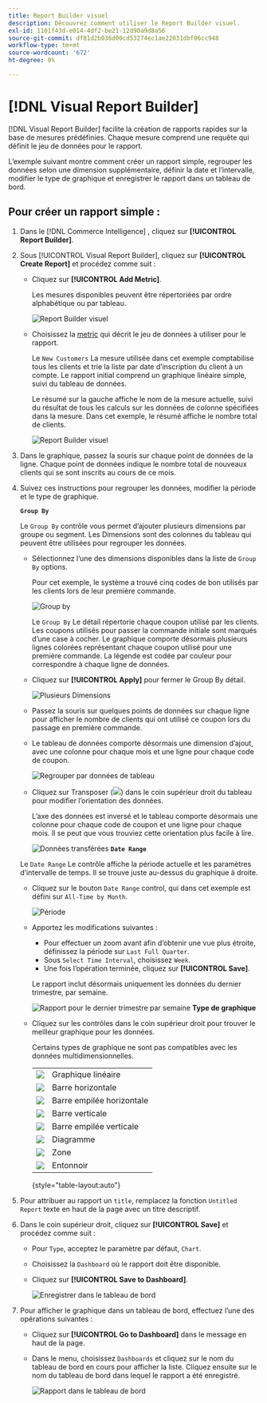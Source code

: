```yaml
---
title: Report Builder visuel
description: Découvrez comment utiliser le Report Builder visuel.
exl-id: 1101f43d-e014-4df2-be21-12d90a9d8a56
source-git-commit: df81d2b036d00cd53274ec1ae22031dbf06cc948
workflow-type: tm+mt
source-wordcount: '672'
ht-degree: 0%

---
```


# [!DNL Visual Report Builder]

[!DNL Visual Report Builder] facilite la création de rapports rapides sur la base de mesures prédéfinies. Chaque mesure comprend une requête qui définit le jeu de données pour le rapport.

L’exemple suivant montre comment créer un rapport simple, regrouper les données selon une dimension supplémentaire, définir la date et l’intervalle, modifier le type de graphique et enregistrer le rapport dans un tableau de bord.

## Pour créer un rapport simple :

1. Dans le [!DNL Commerce Intelligence] , cliquez sur **[!UICONTROL Report Builder]**.

1. Sous [!UICONTROL Visual Report Builder], cliquez sur **[!UICONTROL Create Report]** et procédez comme suit :

   * Cliquez sur **[!UICONTROL Add Metric]**.

      Les mesures disponibles peuvent être répertoriées par ordre alphabétique ou par tableau.

      ![Report Builder visuel](../../assets/magento-bi-visual-report-builder-add-metric.png)

   * Choisissez la [metric](../../data-user/reports/ess-manage-data-metrics.md) qui décrit le jeu de données à utiliser pour le rapport.

      Le `New Customers` La mesure utilisée dans cet exemple comptabilise tous les clients et trie la liste par date d’inscription du client à un compte. Le rapport initial comprend un graphique linéaire simple, suivi du tableau de données.

      Le résumé sur la gauche affiche le nom de la mesure actuelle, suivi du résultat de tous les calculs sur les données de colonne spécifiées dans la mesure. Dans cet exemple, le résumé affiche le nombre total de clients.

      ![Report Builder visuel](../../assets/magento-bi-report-builder-untitled.png)

1. Dans le graphique, passez la souris sur chaque point de données de la ligne. Chaque point de données indique le nombre total de nouveaux clients qui se sont inscrits au cours de ce mois.

1. Suivez ces instructions pour regrouper les données, modifier la période et le type de graphique.

   **`Group By`**

   Le `Group By` contrôle vous permet d’ajouter plusieurs dimensions par groupe ou segment. Les Dimensions sont des colonnes du tableau qui peuvent être utilisées pour regrouper les données.

   * Sélectionnez l’une des dimensions disponibles dans la liste de `Group By` options.

      Pour cet exemple, le système a trouvé cinq codes de bon utilisés par les clients lors de leur première commande.

      ![Group by](../../assets/magento-bi-report-builder-group-by-dimensions.png)

      Le `Group By` Le détail répertorie chaque coupon utilisé par les clients. Les coupons utilisés pour passer la commande initiale sont marqués d’une case à cocher. Le graphique comporte désormais plusieurs lignes colorées représentant chaque coupon utilisé pour une première commande. La légende est codée par couleur pour correspondre à chaque ligne de données.

   * Cliquez sur **[!UICONTROL Apply]** pour fermer le Group By détail.

      ![Plusieurs Dimensions](../../assets/magento-bi-report-builder-group-by-dimension-detail.png)

   * Passez la souris sur quelques points de données sur chaque ligne pour afficher le nombre de clients qui ont utilisé ce coupon lors du passage en première commande.

   * Le tableau de données comporte désormais une dimension d’ajout, avec une colonne pour chaque mois et une ligne pour chaque code de coupon.

      ![Regrouper par données de tableau](../../assets/magento-bi-report-builder-group-by-table-data.png)

   * Cliquez sur Transposer (![](../../assets/magento-bi-btn-transpose.png)) dans le coin supérieur droit du tableau pour modifier l’orientation des données.

      L’axe des données est inversé et le tableau comporte désormais une colonne pour chaque code de coupon et une ligne pour chaque mois. Il se peut que vous trouviez cette orientation plus facile à lire.

      ![Données transférées](../../assets/magento-bi-report-builder-group-by-table-data-transposed.png)
   **`Date Range`**

   Le `Date Range` Le contrôle affiche la période actuelle et les paramètres d’intervalle de temps. Il se trouve juste au-dessus du graphique à droite.

   * Cliquez sur le bouton `Date Range` control, qui dans cet exemple est défini sur `All-Time by Month`.

      ![Période](../../assets/magento-bi-report-builder-date-range.png)

   * Apportez les modifications suivantes :

      * Pour effectuer un zoom avant afin d’obtenir une vue plus étroite, définissez la période sur `Last Full Quarter`.
      * Sous `Select Time Interval`, choisissez `Week`.
      * Une fois l’opération terminée, cliquez sur **[!UICONTROL Save]**.

      Le rapport inclut désormais uniquement les données du dernier trimestre, par semaine.

      ![Rapport pour le dernier trimestre par semaine](../../assets/magento-bi-report-builder-date-range-quarter-by-week-chart.png)
   **Type de graphique**

   * Cliquez sur les contrôles dans le coin supérieur droit pour trouver le meilleur graphique pour les données.

      Certains types de graphique ne sont pas compatibles avec les données multidimensionnelles.

      |  |  |
      |-----|-----|
      | ![](../../assets/magento-bi-btn-chart-line.png) | Graphique linéaire |
      | ![](../../assets/magento-bi-btn-chart-horz-bar.png) | Barre horizontale |
      | ![](../../assets/magento-bi-btn-chart-horz-stacked-bar.png) | Barre empilée horizontale |
      | ![](../../assets/magento-bi-btn-chart-vert-bar.png) | Barre verticale |
      | ![](../../assets/magento-bi-btn-chart-vert-stacked-bar.png) | Barre empilée verticale |
      | ![](../../assets/magento-bi-btn-chart-pie.png) | Diagramme |
      | ![](../../assets/magento-bi-btn-chart-area.png) | Zone |
      | ![](../../assets/magento-bi-btn-chart-funnel.png) | Entonnoir |

      {style="table-layout:auto"}




1. Pour attribuer au rapport un `title`, remplacez la fonction `Untitled Report` texte en haut de la page avec un titre descriptif.

1. Dans le coin supérieur droit, cliquez sur **[!UICONTROL Save]** et procédez comme suit :

   * Pour `Type`, acceptez le paramètre par défaut, `Chart`.

   * Choisissez la `Dashboard` où le rapport doit être disponible.

   * Cliquez sur **[!UICONTROL Save to Dashboard]**.

      ![Enregistrer dans le tableau de bord](../../assets/magento-bi-report-builder-save-to-dashboard.png)

1. Pour afficher le graphique dans un tableau de bord, effectuez l’une des opérations suivantes :

   * Cliquez sur **[!UICONTROL Go to Dashboard]** dans le message en haut de la page.

   * Dans le menu, choisissez `Dashboards` et cliquez sur le nom du tableau de bord en cours pour afficher la liste. Cliquez ensuite sur le nom du tableau de bord dans lequel le rapport a été enregistré.

      ![Rapport dans le tableau de bord](../../assets/magento-bi-report-builder-my-dashboard.png)
